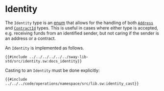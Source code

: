 # Identity

The `Identity` type is an [enum](../../language/built-ins/enums.md) that allows for the handling of both [`Address`](address.md) and [`ContractId`](contract-id.md) types. This is useful in cases where either type is accepted, e.g. receiving funds from an identified sender, but not caring if the sender is an address or a contract.

An `Identity` is implemented as follows.

```sway
{{#include ../../../../../../sway-lib-std/src/identity.sw:docs_identity}}
```

Casting to an `Identity` must be done explicitly:

```sway
{{#include ../../../code/operations/namespace/src/lib.sw:identity_cast}}
```
